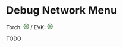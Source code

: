 # Debug Network Menu

Torch: ![Feature Supported](img/Icons/GreenDot.png) / EVK: ![Feature Supported](img/Icons/GreenDot.png)

TODO
